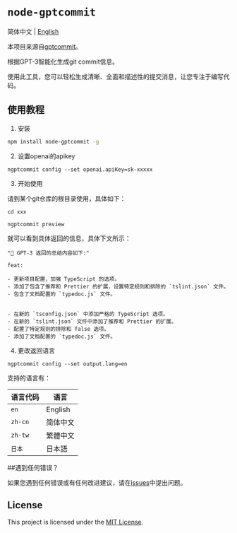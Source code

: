 # `node-gptcommit`

 简体中文 | [English](./README.en.md)

本项目来源自[gptcommit](https://github.com/zurawiki/gptcommit)。

根据GPT-3智能化生成git commit信息。

使用此工具，您可以轻松生成清晰、全面和描述性的提交消息，让您专注于编写代码。


## 使用教程

1. 安装
```sh
npm install node-gptcommit -g
```

2. 设置openai的apikey

```
ngptcommit config --set openai.apiKey=sk-xxxxx
```

3. 开始使用

请到某个git仓库的根目录使用，具体如下：

```
cd xxx

ngptcommit preview

```

就可以看到具体返回的信息，具体下文所示：

```
"🤖 GPT-3 返回的总结内容如下:"

feat: 

- 更新项目配置，加强 TypeScript 的选项。
- 添加了包含了推荐和 Prettier 的扩展，设置特定规则和排除的 `tslint.json` 文件。
- 包含了文档配置的 `typedoc.js` 文件。


- 在新的 `tsconfig.json` 中添加严格的 TypeScript 选项。
- 在新的 `tslint.json` 文件中添加了推荐和 Prettier 的扩展。
- 配置了特定规则的排除和 false 选项。
- 添加了文档配置的 `typedoc.js` 文件。

```

4. 更改返回语言

```
ngptcommit config --set output.lang=en
```

支持的语言有：

|语言代码|语言|
|-|-|
|`en`|English|
|`zh-cn`|简体中文|
|`zh-tw`|繁體中文|
|`日本`|日本語|

##遇到任何错误？

如果您遇到任何错误或有任何改进建议，请在[issues](https://github.com/qiubohong/node-gptcommit/issues)中提出问题。

## License

This project is licensed under the [MIT License](./LICENSE).